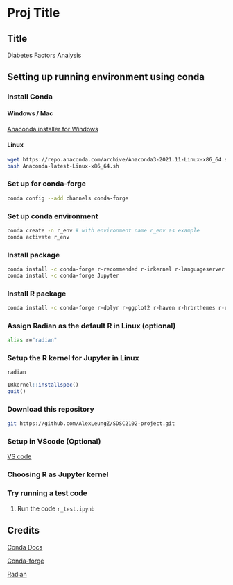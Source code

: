 # Proj Title

## Title

Diabetes Factors Analysis​

## Setting up running environment using conda

### Install Conda

#### Windows / Mac

[Anaconda installer for Windows](https://www.anaconda.com/products/individual "Anaconda installer for Windows")

#### Linux

```bash
wget https://repo.anaconda.com/archive/Anaconda3-2021.11-Linux-x86_64.sh
bash Anaconda-latest-Linux-x86_64.sh
```

### Set up for conda-forge

```bash
conda config --add channels conda-forge
```

### Set up conda environment

```bash
conda create -n r_env # with environment name r_env as example
conda activate r_env
```

### Install package

```bash
conda install -c conda-forge r-recommended r-irkernel r-languageserver radian
conda install -c conda-forge Jupyter
```

### Install R package

```bash
conda install -c conda-forge r-dplyr r-ggplot2 r-haven r-hrbrthemes r-reshape2
```

### Assign Radian as the default R in Linux (optional)

```bash
alias r="radian"
```

### Setup the R kernel for Jupyter in Linux

```bash
radian
```

```R
IRkernel::installspec()
quit()
```

### Download this repository

```bash
git https://github.com/AlexLeungZ/SDSC2102-project.git
```

### Setup in VScode (Optional)

[VS code](markdown/vscode.md)

### Choosing R as Jupyter kernel

### Try running a test code

1. Run the code ```r_test.ipynb```

## Credits

[Conda Docs](https://docs.conda.io/projects/conda/en/latest/user-guide/install/index.html "Conda Docs")

[Conda-forge](https://conda-forge.org/docs/user/introduction.html "Conda-forge")

[Radian](https://github.com/randy3k/radian "Radian")
